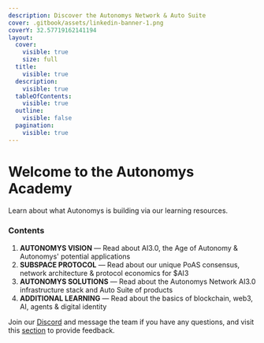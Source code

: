 ```yaml
---
description: Discover the Autonomys Network & Auto Suite
cover: .gitbook/assets/linkedin-banner-1.png
coverY: 32.57719162141194
layout:
  cover:
    visible: true
    size: full
  title:
    visible: true
  description:
    visible: true
  tableOfContents:
    visible: true
  outline:
    visible: false
  pagination:
    visible: true
---
```


# Welcome to the Autonomys Academy

Learn about what Autonomys is building via our learning resources.

### Contents

1. **AUTONOMYS VISION** — Read about AI3.0, the Age of Autonomy & Autonomys' potential applications
2. **SUBSPACE PROTOCOL** — Read about our unique PoAS consensus, network architecture & protocol economics for $AI3
3. **AUTONOMYS SOLUTIONS** — Read about the Autonomys Network AI3.0 infrastructure stack and Auto Suite of products
4. **ADDITIONAL LEARNING** — Read about the basics of blockchain, web3, AI, agents & digital identity

Join our [Discord](https://discord.com/invite/subspace-network) and message the team if you have any questions, and visit this [section](broken-reference) to provide feedback.
